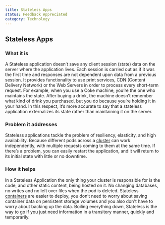 ```yaml
---
title: Stateless Apps
status: Feedback Appreciated
category: Technology
---
```


## Stateless Apps

### What it is

A Stateless application doesn’t save any client session (state) data on the server where the application lives. Each session is carried out as if it was the first time and responses are not dependent upon data from a previous session. It provides functionality to use print services, CDN (Content Delivery Network) or the Web Servers in order to process every short-term request.
For example, when you use a Coke machine, you’re the one who maintains the state. After buying a drink, the machine doesn’t remember what kind of drink you purchased, but you do because you’re holding it in your hand. In this respect, it’s more accurate to say that a stateless application externalizes its state rather than maintaining it on the server. 

### Problem it addresses

Stateless applications tackle the problem of resiliency, elasticity, and high availability. Because different pods across a [cluster](cluster.md) can work independently, with multiple requests coming to them at the same time. If there’s a problem, you can easily restart the application, and it will return to its initial state with little or no downtime.

### How it helps

In a Stateless Application the only thing your cluster is responsible for is the code, and other static content, being hosted on it. No changing databases, no writes and no left over files when the pod is deleted. Stateless [containers](container.md) are easier to deploy, you don’t need to worry about saving container data on persistent storage volumes and you also don't have to worry about backing up the data. Boiling everything down, Stateless is the way to go if you just need information in a transitory manner, quickly and temporarily.
